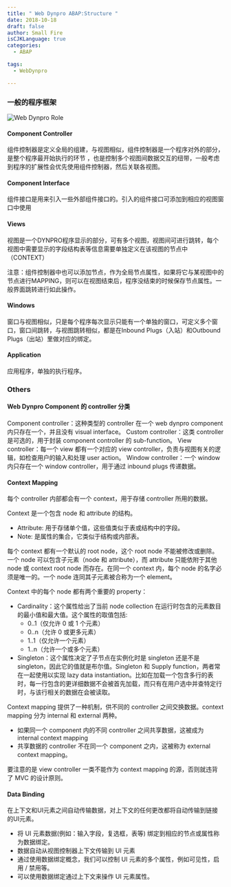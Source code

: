 ```yaml
---
title: " Web Dynpro ABAP:Structure "
date: 2018-10-18
draft: false
author: Small Fire
isCJKLanguage: true
categories: 
  - ABAP

tags: 
  - WebDynpro

---
```


### 一般的程序框架

![Web Dynpro Role](/images/webdynpro/webdynproABAP/Portal24.png)

#### Component Controller

组件控制器是定义全局的组建，与视图相似，组件控制器是一个程序对外的部分，是整个程序最开始执行的环节 ，也是控制多个视图间数据交互的纽带，一般考虑到程序的扩展性会优先使用组件控制器，然后关联各视图。

#### Component Interface

组件接口是用来引入一些外部组件接口的。引入的组件接口可添加到相应的视图窗口中使用

#### Views

视图是一个DYNPRO程序显示的部分，可有多个视图，视图间可进行跳转，每个视图中需要显示的字段结构表等信息需要单独定义在该视图的节点中（CONTEXT）

注意：组件控制器中也可以添加节点，作为全局节点属性，如果将它与某视图中的节点进行MAPPING，则可以在视图结束后，程序没结束的时候保存节点属性。一般界面跳转进行如此操作。

#### Windows

窗口与视图相似，只是每个程序每次显示只能有一个单独的窗口，可定义多个窗口，窗口间跳转，与视图跳转相似，都是在Inbound Plugs（入站）和Outbound Plugs（出站）里做对应的绑定。

#### Application

应用程序，单独的执行程序。

### Others 

#### Web Dynpro Component 的 controller 分类

Component controller：这种类型的 controller 在一个 web dynpro component 内只存在一个，并且没有 visual interface。
Custom controller：这类 controller 是可选的，用于封装 component controller 的 sub-function。
View controller：每一个 view 都有一个对应的 view controller，负责与视图有关的逻辑，如检查用户的输入和处理 user action。
Window controller：一个 window 内只存在一个 window controller，用于通过 inbound plugs 传递数据。

#### Context Mapping

每个 controller 内部都会有一个 context，用于存储 controller 所用的数据。

Context 是一个包含 node 和 attribute 的结构。

- Attribute: 用于存储单个值，这些值类似于表或结构中的字段。
- Note: 是属性的集合，它类似于结构或内部表。

每个 context 都有一个默认的 root node，这个 root node 不能被修改或删除。一个 node 可以包含子元素（node 和 attribute），而 attribute 只能依附于其他 node 或 context root node 而存在。在同一个 context 内，每个 node 的名字必须是唯一的。一个 node 连同其子元素被合称为一个 element。

Context 中的每个 node 都有两个重要的 property：

- Cardinality：这个属性给出了当前 node collection 在运行时包含的元素数目的最小值和最大值。这个属性的取值包括:
  - 0..1（仅允许 0 或 1 个元素）
  - 0..n（允许 0 或更多元素）
  - 1..1（仅允许一个元素）
  - 1..n（允许一个或多个元素）
- Singleton：这个属性决定了子节点在实例化时是 singleton 还是不是 singleton，因此它的值就是布尔值。Singleton 和 Supply function，两者常在一起使用以实现 lazy data instantiation。比如在加载一个包含多行的表时，每一行包含的更详细数据不会被首先加载，而只有在用户选中并查特定行时，与该行相关的数据在会被读取。

Context mapping 提供了一种机制，供不同的 controller 之间交换数据。context mapping 分为 internal 和 external 两种。

- 如果同一个 component 内的不同 controller 之间共享数据，这被成为 internal context mapping
- 共享数据的 controller 不在同一个 component 之内，这被称为 external context mapping。

要注意的是 view controller 一类不能作为 context mapping 的源，否则就违背了 MVC 的设计原则。

#### Data Binding

在上下文和UI元素之间自动传输数据，对上下文的任何更改都将自动传输到链接的UI元素。

- 将 UI 元素数据(例如：输入字段，复选框，表等) 绑定到相应的节点或属性称为数据绑定。
- 数据自动从视图控制器上下文传输到 UI 元素
- 通过使用数据绑定概念，我们可以控制 UI 元素的多个属性，例如可见性，启用 / 禁用等。
- 可以使用数据绑定通过上下文来操作 UI 元素属性。

